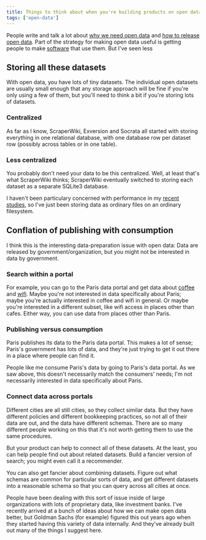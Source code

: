 ```yaml
---
title: Things to think about when you're building products on open data
tags: ['open-data']
---
```

People write and talk a lot about
[why we need open data](http://opendatahandbook.org/en/why-open-data/) and 
[how to release open data](http://www.codeforamerica.org/09-24-2013/).
Part of the strategy for making open data useful is getting people to
make [software](http://youtu.be/6cRtbA_d4RI?t=12m40s) that use them.
But I've seen less 

<!--
To this end, 
"[app](http://nycbigapps.com/)" [competitions](http://opendatachallenge.org/)

http://www.youtube.com/watch?v=LijchWVlirc
-->

## Storing all these datasets
With open data, you have lots of tiny datasets. The individual open datasets are
usually small enough that any storage approach will be fine if you're only using
a few of them, but you'll need to think a bit if you're storing lots of datasets.

### Centralized
As far as I know, ScraperWiki, Exversion and Socrata all started with storing
everything in one relational database, with one database row per dataset row
(possibly across tables or in one table).

### Less centralized
You probably don't need your data to be this centralized. Well, at least that's
what ScraperWiki thinks; ScraperWiki eventually switched to storing each dataset
as a separate SQLite3 database.

I haven't been particulary concerned with performance in my
[recent studies](/socrata), so I've just been storing data as ordinary files on
an ordinary filesystem.

## Conflation of publishing with consumption
I think this is the interesting data-preparation issue with open data:
Data are released by government/organization, but you might not be interested
in data by government.

### Search within a portal
For example, you can go to the Paris data portal and get data about
[coffee]() and
[wifi]().
Maybe you're not interested in data specifically about Paris; maybe you're
actually interested in coffee and wifi in general. Or maybe you're interested
in a different subset, like wifi access in places other than cafes. Either way,
you can use data from places other than Paris.

### Publishing versus consumption
Paris publishes its data to the Paris data portal. This makes a lot of sense;
Paris's government has lots of data, and they're just trying to get it out there
in a place where people can find it.

People like me consume Paris's data by going to Paris's data portal.
As we saw above, this doesn't necessarily match the consumers' needs;
I'm not necessarily interested in data specifically about Paris.

### Connect data across portals
Different cities are all still cities, so they collect similar data. But they
have different policies and different bookkeeping practices, so not all of their
data are out, and the data have different schemas. There are so many different
people working on this that it's not worth getting them to use the same procedures.

But your product can help to connect all of these datasets. At the least, you can
help people find out about related datasets. Build a fancier version of search;
you might even call it a recommender.

You can also get fancier about combining datasets. Figure out what schemas
are common for particular sorts of data, and get different datasets into a reasonable
schema so that you can query across all cities at once.

People have been dealing with this sort of issue inside of large organizations with
lots of proprietary data, like investment banks. I've recently arrived at a bunch of
ideas about how we can make open data better, but Goldman Sachs (for example) figured
this out years ago when they started having this variety of data internally.
And they've already built out many of the things I suggest here.
